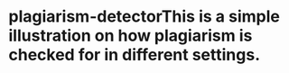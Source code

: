 # plagiarism-detectorThis is a simple illustration on how plagiarism is checked for in different settings.
